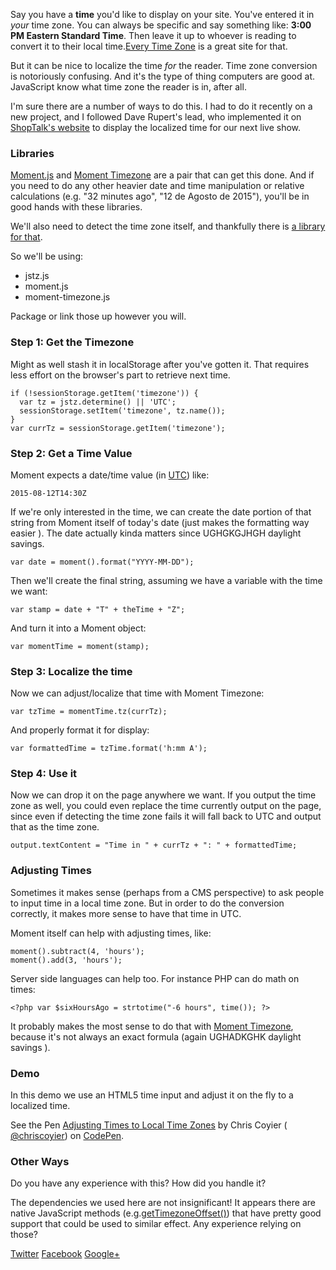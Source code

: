 Say you have a **time** you'd like to display on your site. You've entered it in
*your* time zone. You can always be specific and say something like: **3:00 PM
Eastern Standard Time**. Then leave it up to whoever is reading to convert it
to their local time.[Every Time Zone][1] is a great site for that.

But it can be nice to localize the time *for* the reader. Time zone conversion
is notoriously confusing. And it's the type of thing computers are good at. 
JavaScript know what time zone the reader is in, after all.

I'm sure there are a number of ways to do this. I had to do it recently on a
new project, and I followed Dave Rupert's lead, who implemented it on
[ShopTalk's website][2] to display the localized time for our next live show.

### Libraries

[Moment.js][3] and [Moment Timezone][4] are a pair that can get this done. And
if you need to do any other heavier date and time manipulation or relative 
calculations (e.g. "32 minutes ago", "12 de Agosto de 2015"), you'll be in good 
hands with these libraries.

We'll also need to detect the time zone itself, and thankfully there is 
[a library for that][5].

So we'll be using:

*   jstz.js
*   moment.js
*   moment-timezone.js

Package or link those up however you will.

### Step 1: Get the Timezone

Might as well stash it in localStorage after you've gotten it. That requires
less effort on the browser's part to retrieve next time.

    if (!sessionStorage.getItem('timezone')) {
      var tz = jstz.determine() || 'UTC';
      sessionStorage.setItem('timezone', tz.name());
    }
    var currTz = sessionStorage.getItem('timezone');

### Step 2: Get a Time Value

Moment expects a date/time value (in [UTC][6]) like:

    2015-08-12T14:30Z

If we're only interested in the time, we can create the date portion of that
string from Moment itself of today's date (just makes the formatting way easier
). The date actually kinda matters since UGHGKGJHGH daylight savings.

    var date = moment().format("YYYY-MM-DD");

Then we'll create the final string, assuming we have a variable with the time
we want:

    var stamp = date + "T" + theTime + "Z";

And turn it into a Moment object:

    var momentTime = moment(stamp);

### Step 3: Localize the time

Now we can adjust/localize that time with Moment Timezone:

    var tzTime = momentTime.tz(currTz);

And properly format it for display:

    var formattedTime = tzTime.format('h:mm A');

### Step 4: Use it

Now we can drop it on the page anywhere we want. If you output the time zone as
well, you could even replace the time currently output on the page, since even 
if detecting the time zone fails it will fall back to UTC and output that as the
time zone.

    output.textContent = "Time in " + currTz + ": " + formattedTime;

### Adjusting Times

Sometimes it makes sense (perhaps from a CMS perspective) to ask people to
input time in a local time zone. But in order to do the conversion correctly, it
makes more sense to have that time in UTC.

Moment itself can help with adjusting times, like:

    moment().subtract(4, 'hours');
    moment().add(3, 'hours');

Server side languages can help too. For instance PHP can do math on times:

    <?php var $sixHoursAgo = strtotime("-6 hours", time()); ?>

It probably makes the most sense to do that with [Moment Timezone][4], because
it's not always an exact formula (again UGHADKGHK daylight savings
). 

### Demo

In this demo we use an HTML5 time input and adjust it on the fly to a localized
time.

See the Pen [Adjusting Times to Local Time Zones][7] by Chris Coyier (
[@chriscoyier][8]) on [CodePen][9].

### Other Ways

Do you have any experience with this? How did you handle it? 

The dependencies we used here are not insignificant! It appears there are
native JavaScript methods (e.g.[getTimezoneOffset()][10]) that have pretty good
support that could be used to similar effect. Any experience relying on those?

[Twitter][11] [Facebook][12] [Google+][13]

 [1]: http://everytimezone.com/
 [2]: http://shoptalkshow.com/
 [3]: http://momentjs.com/
 [4]: http://momentjs.com/timezone/
 [5]: https://bitbucket.org/pellepim/jstimezonedetect
 [6]: https://en.wikipedia.org/wiki/Coordinated_Universal_Time
 [7]: http://codepen.io/chriscoyier/pen/WvWeNa/
 [8]: http://codepen.io/chriscoyier
 [9]: http://codepen.io

 [10]: https://developer.mozilla.org/en-US/docs/Web/JavaScript/Reference/Global_Objects/Date/getTimezoneOffset

 [11]: https://twitter.com/intent/tweet?text=Localizing%20Times%20in%20JavaScript&url=https://css-tricks.com/localizing-times-in-javascript/&via=real_css_tricks

 [12]: https://www.facebook.com/sharer/sharer.php?u=https://css-tricks.com/localizing-times-in-javascript/

 [13]: https://plus.google.com/share?url=https://css-tricks.com/localizing-times-in-javascript/